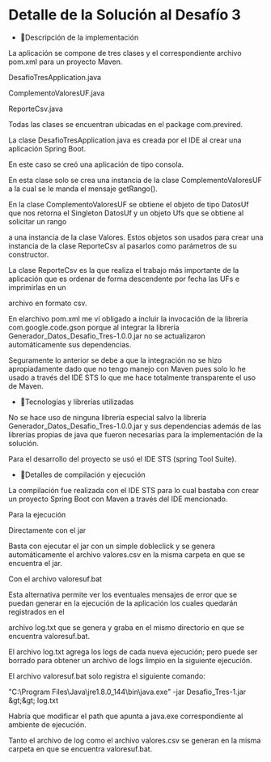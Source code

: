 # Detalle de la Solución al Desafío 3

- Descripción de la implementación

La aplicación se compone de tres clases y el correspondiente archivo pom.xml para un proyecto Maven.

DesafioTresApplication.java

ComplementoValoresUF.java

ReporteCsv.java

Todas las clases se encuentran ubicadas en el package com.previred.

La clase DesafioTresApplication.java es creada por el IDE al crear una aplicación Spring Boot.

En este caso se creó una aplicación de tipo consola.

En esta clase solo se crea una instancia de la clase ComplementoValoresUF a la cual se le manda el mensaje getRango().

En la clase ComplementoValoresUF se obtiene el objeto de tipo DatosUf que nos retorna el Singleton DatosUf y un objeto Ufs que se obtiene al solicitar un rango

a una instancia de la clase Valores. Estos objetos son usados para crear una instancia de la clase ReporteCsv al pasarlos como parámetros de su constructor.

La clase ReporteCsv es la que realiza el trabajo más importante de la aplicación que es ordenar de forma descendente por fecha las UFs e imprimirlas en un

archivo en formato csv.

En elarchivo pom.xml me ví obligado a incluir la invocación de la librería com.google.code.gson porque al integrar la librería Generador\_Datos\_Desafio\_Tres-1.0.0.jar no se actualizaron automáticamente sus dependencias.

Seguramente lo anterior se debe a que la integración no se hizo apropiadamente dado que no tengo manejo con Maven pues solo lo he usado a través del IDE STS lo que me hace totalmente transparente el uso de Maven.

- Tecnologías y librerías utilizadas

No se hace uso de ninguna librería especial salvo la librería Generador\_Datos\_Desafio\_Tres-1.0.0.jar y sus dependencias además de las librerías propias de java que fueron necesarias para la implementación de la solución.

Para el desarrollo del proyecto se usó el IDE STS (spring Tool Suite).

- Detalles de compilación y ejecución

La compilación fue realizada con el IDE STS para lo cual bastaba con crear un proyecto Spring Boot con Maven a través del IDE mencionado.

Para la ejecución

Directamente con el jar

Basta con ejecutar el jar con un simple dobleclick y se genera automáticamente el archivo valores.csv en la misma carpeta en que se encuentra el jar.

Con el archivo valoresuf.bat

Esta alternativa permite ver los eventuales mensajes de error que se puedan generar en la ejecución de la aplicación los cuales quedarán registrados en el

archivo log.txt que se genera y graba en el mismo directorio en que se encuentra valoresuf.bat.

El archivo log.txt agrega los logs de cada nueva ejecución; pero puede ser borrado para obtener un archivo de logs limpio en la siguiente ejecución.

El archivo valoresuf.bat solo registra el siguiente comando:

&quot;C:\Program Files\Java\jre1.8.0\_144\bin\java.exe&quot; -jar Desafio\_Tres-1.jar \&gt;\&gt; log.txt

Habría que modificar el path que apunta a java.exe correspondiente al ambiente de ejecución.

Tanto el archivo de log como el archivo valores.csv se generan en la misma carpeta en que se encuentra valoresuf.bat.